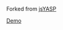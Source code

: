 Forked from [jsYASP](http://sourceforge.net/projects/yasptoolkit/files/jsYASP/)

[Demo](https://surtich.github.io/jsYASP/)


